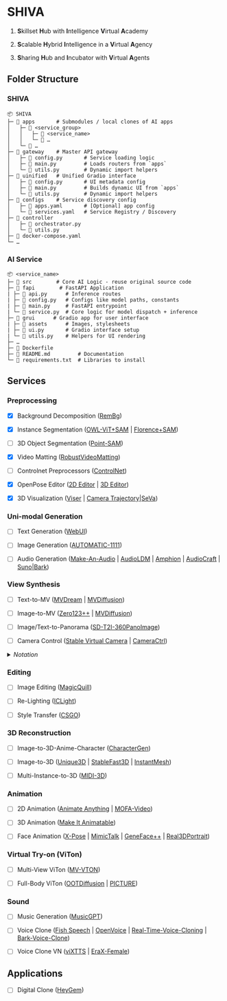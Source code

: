 # SHIVA

1. **S**killset **H**ub with **I**ntelligence **V**irtual **A**cademy

2. **S**calable **H**ybrid **I**ntelligence in a **V**irtual **A**gency

3. **S**haring **H**ub and **I**ncubator with **V**irtual **A**gents

## Folder Structure

### SHIVA

    📦 SHIVA
    ├─ 📂 apps       # Submodules / local clones of AI apps
    │   ├─ 📂 <service_group>
    │   │   ├─ 📂 <service_name>
    │   │   └─ 📂 …
    │   └─ 📂 …
    ├─ 📂 gateway    # Master API gateway
    │   ├─ 📄 config.py       # Service loading logic
    │   ├─ 📄 main.py         # Loads routers from `apps`
    │   └─ 📄 utils.py        # Dynamic import helpers
    ├─ 📂 uinified   # Unified Gradio interface
    │   ├─ 📄 config.py       # UI metadata config
    │   ├─ 📄 main.py         # Builds dynamic UI from `apps`
    │   └─ 📄 utils.py        # Dynamic import helpers
    ├─ 📂 configs    # Service discovery config
    │   ├─ 📄 apps.yaml       # [Optional] app config
    │   └─ 📄 services.yaml   # Service Registry / Discovery
    ├─ 📂 controller
    │   ├─ 📄 orchestrator.py
    │   └─ 📄 utils.py
    ├─ 📄 docker-compose.yaml
    └─ …

### AI Service

    📦 <service_name>
    ├─ 📂 src        # Core AI Logic - reuse original source code
    ├─ 📂 fapi        # FastAPI Application
    | ├─ 📄 api.py      # Inference routes
    | ├─ 📄 config.py   # Configs like model paths, constants
    | ├─ 📄 main.py     # FastAPI entrypoint
    | └─ 📄 service.py  # Core logic for model dispatch + inference
    ├─ 📂 grui      # Gradio app for user interface
    | ├─ 📂 assets      # Images, stylesheets
    | ├─ 📄 ui.py       # Gradio interface setup
    | └─ 📄 utils.py    # Helpers for UI rendering
    ├─ …
    ├─ 📄 Dockerfile
    ├─ 📄 README.md         # Documentation
    └─ 📄 requirements.txt  # Libraries to install

## Services

### Preprocessing

- [x] Background Decomposition ([RemBg](https://github.com/HariWu1995/Anilluminus.AI/tree/main/src/apps/rembg))

- [x] Instance Segmentation ([OWL-ViT+SAM](https://huggingface.co/spaces/SkalskiP/florence-sam) | [Florence+SAM](https://huggingface.co/spaces/SkalskiP/florence-sam))

- [ ] 3D Object Segmentation ([Point-SAM](https://github.com/zyc00/Point-SAM))

- [x] Video Matting ([RobustVideoMatting](https://github.com/PeterL1n/RobustVideoMatting))

- [ ] Controlnet Preprocessors ([ControlNet](https://github.com/Mikubill/sd-webui-controlnet))

- [x] OpenPose Editor ([2D Editor](https://github.com/huchenlei/sd-webui-openpose-editor) | [3D Editor](https://github.com/ZhUyU1997/open-pose-editor/releases))

- [x] 3D Visualization ([Viser](https://github.com/nerfstudio-project/viser) | [Camera Trajectory|SeVa](https://github.com/Stability-AI/stable-virtual-camera/blob/main/demo_gr.py#L769))

### Uni-modal Generation

- [ ] Text Generation ([WebUI](https://github.com/oobabooga/text-generation-webui))

- [ ] Image Generation ([AUTOMATIC-1111](https://github.com/AUTOMATIC1111/stable-diffusion-webui))

- [ ] Audio Generation ([Make-An-Audio](https://github.com/Text-to-Audio/Make-An-Audio) | [AudioLDM](https://github.com/haoheliu/AudioLDM) | [Amphion](https://github.com/open-mmlab/Amphion) | [AudioCraft](https://github.com/facebookresearch/audiocraft) | [Suno|Bark](https://github.com/suno-ai/bark))

### View Synthesis

- [ ] Text-to-MV ([MVDream](https://github.com/bytedance/MVDream) | [MVDiffusion](https://github.com/Tangshitao/MVDiffusion))

- [ ] Image-to-MV ([Zero123++](https://github.com/SUDO-AI-3D/zero123plus) | [MVDiffusion](https://github.com/Tangshitao/MVDiffusion))

- [ ] Image/Text-to-Panorama ([SD-T2I-360PanoImage](https://github.com/ArcherFMY/SD-T2I-360PanoImage))

- [ ] Camera Control ([Stable Virtual Camera](https://github.com/Stability-AI/stable-virtual-camera) | [CameraCtrl](https://github.com/hehao13/CameraCtrl))

<details>
    <summary><i>Notation</i></summary>

- <b>MV</b>: Multi-view

</details>

### Editing

- [ ] Image Editing ([MagicQuill](https://github.com/ant-research/MagicQuill))

- [ ] Re-Lighting ([ICLight](https://github.com/lllyasviel/IC-Light))

- [ ] Style Transfer ([CSGO](https://github.com/instantX-research/CSGO))

### 3D Reconstruction

- [ ] Image-to-3D-Anime-Character ([CharacterGen](https://github.com/zjp-shadow/CharacterGen))

- [ ] Image-to-3D ([Unique3D](https://github.com/AiuniAI/Unique3D) | [StableFast3D](https://github.com/Stability-AI/stable-fast-3d) | [InstantMesh](https://github.com/TencentARC/InstantMesh))

- [ ] Multi-Instance-to-3D ([MIDI-3D](https://github.com/VAST-AI-Research/MIDI-3D))

### Animation

- [ ] 2D Animation ([Animate Anything](https://github.com/alibaba/animate-anything) | [MOFA-Video](https://github.com/MyNiuuu/MOFA-Video))

- [ ] 3D Animation ([Make It Animatable](https://github.com/jasongzy/Make-It-Animatable))

- [ ] Face Animation ([X-Pose](https://github.com/IDEA-Research/X-Pose) | [MimicTalk](https://github.com/yerfor/MimicTalk/) | [GeneFace++](https://github.com/yerfor/GeneFacePlusPlus/) | [Real3DPortrait](https://github.com/yerfor/Real3DPortrait))

### Virtual Try-on (ViTon)

- [ ] Multi-View ViTon ([MV-VTON](https://github.com/hywang2002/MV-VTON))

- [ ] Full-Body ViTon ([OOTDiffusion](https://huggingface.co/spaces/levihsu/OOTDiffusion) | [PICTURE](https://github.com/GAP-LAB-CUHK-SZ/PICTURE))

### Sound

- [ ] Music Generation ([MusicGPT](https://github.com/gabotechs/MusicGPT))

- [ ] Voice Clone ([Fish Speech](https://github.com/fishaudio/fish-speech) | [OpenVoice](https://github.com/myshell-ai/OpenVoice) | [Real-Time-Voice-Cloning](https://github.com/CorentinJ/Real-Time-Voice-Cloning) | [Bark-Voice-Clone](https://github.com/serp-ai/bark-with-voice-clone))

- [ ] Voice Clone VN ([viXTTS](https://github.com/thinhlpg/vixtts-demo) | [EraX-Female](https://huggingface.co/erax-ai/EraX-Smile-Female-F5-V1.0))


## Applications

- [ ] Digital Clone ([HeyGem](https://github.com/GuijiAI/HeyGem.ai))


